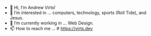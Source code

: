 - 👋 Hi, I’m Andrew Virts!
- 👀 I’m interested in ... computers, technology, sports (Roll Tide), and Jesus.
- 🌱 I’m currently working in ... Web Design.
- 📫 How to reach me ... # https://virts.dev

<!---
asvirts/asvirts is a ✨ special ✨ repository because its `README.md` (this file) appears on your GitHub profile.
You can click the Preview link to take a look at your changes.
--->

